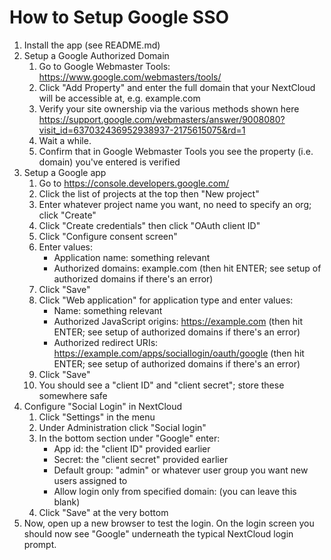 # How to Setup Google SSO

1. Install the app (see README.md)
2. Setup a Google Authorized Domain
    1. Go to Google Webmaster Tools: https://www.google.com/webmasters/tools/
    2. Click "Add Property" and enter the full domain that your NextCloud will be accessible at, e.g. example.com
    3. Verify your site ownership via the various methods shown here https://support.google.com/webmasters/answer/9008080?visit_id=637032436952938937-2175615075&rd=1
    4. Wait a while.
    5. Confirm that in Google Webmaster Tools you see the property (i.e. domain) you've entered is verified
3. Setup a Google app
    1. Go to https://console.developers.google.com/
    2. Click the list of projects at the top then "New project"
    3. Enter whatever project name you want, no need to specify an org; click "Create"
    4. Click "Create credentials" then click "OAuth client ID"
    5. Click "Configure consent screen"
    6. Enter values:
        * Application name: something relevant
        * Authorized domains: example.com (then hit ENTER; see setup of authorized domains if there's an error)
    7. Click "Save"
    8. Click "Web application" for application type and enter values:
        * Name: something relevant
        * Authorized JavaScript origins: https://example.com (then hit ENTER; see setup of authorized domains if there's an error)
        * Authorized redirect URIs: https://example.com/apps/sociallogin/oauth/google (then hit ENTER; see setup of authorized domains if there's an error)
    9. Click "Save"
    10. You should see a "client ID" and "client secret"; store these somewhere safe
4. Configure "Social Login" in NextCloud
    1. Click "Settings" in the menu
    2. Under Administration click "Social login"
    3. In the bottom section under "Google" enter:
        * App id: the "client ID" provided earlier
        * Secret: the "client secret" provided earlier
        * Default group: "admin" or whatever user group you want new users assigned to
        * Allow login only from specified domain: (you can leave this blank)
    4. Click "Save" at the very bottom
5. Now, open up a new browser to test the login. On the login screen you should now see "Google" underneath the typical NextCloud login prompt.

